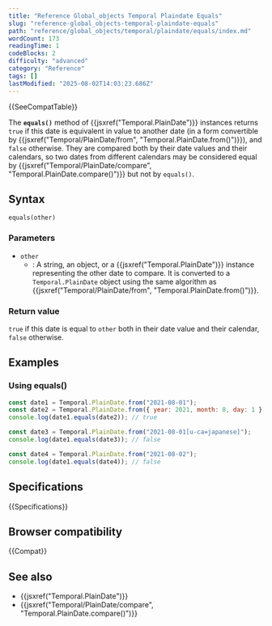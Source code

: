 ```yaml
---
title: "Reference Global_objects Temporal Plaindate Equals"
slug: "reference-global_objects-temporal-plaindate-equals"
path: "reference/global_objects/temporal/plaindate/equals/index.md"
wordCount: 173
readingTime: 1
codeBlocks: 2
difficulty: "advanced"
category: "Reference"
tags: []
lastModified: "2025-08-02T14:03:23.686Z"
---
```



{{SeeCompatTable}}

The **`equals()`** method of {{jsxref("Temporal.PlainDate")}} instances returns `true` if this date is equivalent in value to another date (in a form convertible by {{jsxref("Temporal/PlainDate/from", "Temporal.PlainDate.from()")}}), and `false` otherwise. They are compared both by their date values and their calendars, so two dates from different calendars may be considered equal by {{jsxref("Temporal/PlainDate/compare", "Temporal.PlainDate.compare()")}} but not by `equals()`.

## Syntax

```js-nolint
equals(other)
```

### Parameters

- `other`
  - : A string, an object, or a {{jsxref("Temporal.PlainDate")}} instance representing the other date to compare. It is converted to a `Temporal.PlainDate` object using the same algorithm as {{jsxref("Temporal/PlainDate/from", "Temporal.PlainDate.from()")}}.

### Return value

`true` if this date is equal to `other` both in their date value and their calendar, `false` otherwise.

## Examples

### Using equals()

```js
const date1 = Temporal.PlainDate.from("2021-08-01");
const date2 = Temporal.PlainDate.from({ year: 2021, month: 8, day: 1 });
console.log(date1.equals(date2)); // true

const date3 = Temporal.PlainDate.from("2021-08-01[u-ca=japanese]");
console.log(date1.equals(date3)); // false

const date4 = Temporal.PlainDate.from("2021-08-02");
console.log(date1.equals(date4)); // false
```

## Specifications

{{Specifications}}

## Browser compatibility

{{Compat}}

## See also

- {{jsxref("Temporal.PlainDate")}}
- {{jsxref("Temporal/PlainDate/compare", "Temporal.PlainDate.compare()")}}
